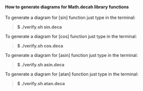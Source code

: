 #### How to generate diagrams for Math.decah library functions

To generate a diagram for [sin] function just type in the terminal:
> **$ ./verify.sh sin.deca**

To generate a diagram for [cos] function just type in the terminal:
> **$ ./verify.sh cos.deca**

To generate a diagram for [asin] function just type in the terminal:
> **$ ./verify.sh asin.deca**

To generate a diagram for [atan] function just type in the terminal:
> **$ ./verify.sh atan.deca**
